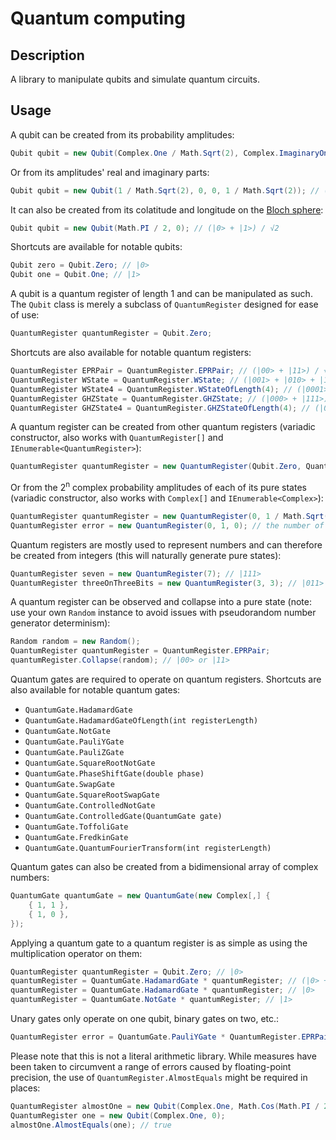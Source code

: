 # Quantum computing

## Description

A library to manipulate qubits and simulate quantum circuits.

## Usage

A qubit can be created from its probability amplitudes:

```csharp
Qubit qubit = new Qubit(Complex.One / Math.Sqrt(2), Complex.ImaginaryOne / Math.Sqrt(2)); // (|0> + i |1>) / √2
```

Or from its amplitudes' real and imaginary parts:

```csharp
Qubit qubit = new Qubit(1 / Math.Sqrt(2), 0, 0, 1 / Math.Sqrt(2)); // (|0> + i |1>) / √2
```

It can also be created from its colatitude and longitude on the [Bloch sphere](https://en.wikipedia.org/wiki/Bloch_sphere):

```csharp
Qubit qubit = new Qubit(Math.PI / 2, 0); // (|0> + |1>) / √2
```

Shortcuts are available for notable qubits:

```csharp
Qubit zero = Qubit.Zero; // |0>
Qubit one = Qubit.One; // |1>
```

A qubit is a quantum register of length 1 and can be manipulated as such. The `Qubit` class is merely a subclass of `QuantumRegister` designed for ease of use:

```csharp
QuantumRegister quantumRegister = Qubit.Zero;
```

Shortcuts are also available for notable quantum registers:

```csharp
QuantumRegister EPRPair = QuantumRegister.EPRPair; // (|00> + |11>) / √2 (Einstein–Podolsky–Rosen pair)
QuantumRegister WState = QuantumRegister.WState; // (|001> + |010> + |100>) / √3 (W state)
QuantumRegister WState4 = QuantumRegister.WStateOfLength(4); // (|0001> + |0010> + |0100> + |1000>) / 2 (generalized W state for 4 qubits)
QuantumRegister GHZState = QuantumRegister.GHZState; // (|000> + |111>) / √2 (simplest Greenberger–Horne–Zeilinger state)
QuantumRegister GHZState4 = QuantumRegister.GHZStateOfLength(4); // (|0000> + |1111>) / √2 (GHZ state for 4 qubits)
```

A quantum register can be created from other quantum registers (variadic constructor, also works with `QuantumRegister[]` and `IEnumerable<QuantumRegister>`):

```csharp
QuantumRegister quantumRegister = new QuantumRegister(Qubit.Zero, QuantumRegister.EPRPair); // (|000> + |011>) / √2
```

Or from the 2<sup>n</sup> complex probability amplitudes of each of its pure states (variadic constructor, also works with `Complex[]` and `IEnumerable<Complex>`):

```csharp
QuantumRegister quantumRegister = new QuantumRegister(0, 1 / Math.Sqrt(2), 1 / Math.Sqrt(2), 0); // (|01> + |10>) / √2
QuantumRegister error = new QuantumRegister(0, 1, 0); // the number of amplitudes is not a power of 2; throws System.ArgumentException
```

Quantum registers are mostly used to represent numbers and can therefore be created from integers (this will naturally generate pure states):

```csharp
QuantumRegister seven = new QuantumRegister(7); // |111>
QuantumRegister threeOnThreeBits = new QuantumRegister(3, 3); // |011>
```

A quantum register can be observed and collapse into a pure state (note: use your own `Random` instance to avoid issues with pseudorandom number generator determinism):

```csharp
Random random = new Random();
QuantumRegister quantumRegister = QuantumRegister.EPRPair;
quantumRegister.Collapse(random); // |00> or |11>
```

Quantum gates are required to operate on quantum registers. Shortcuts are also available for notable quantum gates:

* `QuantumGate.HadamardGate`
* `QuantumGate.HadamardGateOfLength(int registerLength)`
* `QuantumGate.NotGate`
* `QuantumGate.PauliYGate`
* `QuantumGate.PauliZGate`
* `QuantumGate.SquareRootNotGate`
* `QuantumGate.PhaseShiftGate(double phase)`
* `QuantumGate.SwapGate`
* `QuantumGate.SquareRootSwapGate`
* `QuantumGate.ControlledNotGate`
* `QuantumGate.ControlledGate(QuantumGate gate)`
* `QuantumGate.ToffoliGate`
* `QuantumGate.FredkinGate`
* `QuantumGate.QuantumFourierTransform(int registerLength)`

Quantum gates can also be created from a bidimensional array of complex numbers:

```csharp
QuantumGate quantumGate = new QuantumGate(new Complex[,] {
	{ 1, 1 },
	{ 1, 0 },
});
```

Applying a quantum gate to a quantum register is as simple as using the multiplication operator on them:

```csharp
QuantumRegister quantumRegister = Qubit.Zero; // |0>
quantumRegister = QuantumGate.HadamardGate * quantumRegister; // (|0> + |1>) / √2
quantumRegister = QuantumGate.HadamardGate * quantumRegister; // |0>
quantumRegister = QuantumGate.NotGate * quantumRegister; // |1>
```

Unary gates only operate on one qubit, binary gates on two, etc.:

```csharp
QuantumRegister error = QuantumGate.PauliYGate * QuantumRegister.EPRPair; // a unary gate cannot be applied to two qubits; throws System.ArgumentException
```

Please note that this is not a literal arithmetic library. While measures have been taken to circumvent a range of errors caused by floating-point precision, the use of `QuantumRegister.AlmostEquals` might be required in places:

```csharp
QuantumRegister almostOne = new Qubit(Complex.One, Math.Cos(Math.PI / 2) * Complex.One);
QuantumRegister one = new Qubit(Complex.One, 0);
almostOne.AlmostEquals(one); // true
```	
